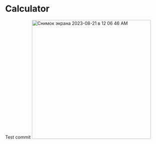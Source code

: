 # Calculator
Test commit
<img width="379" alt="Снимок экрана 2023-08-21 в 12 06 46 AM" src="https://github.com/Akaev-a/Calculator/assets/77059446/eeca3acf-450b-48c4-8a3f-539ccb5566ea">
